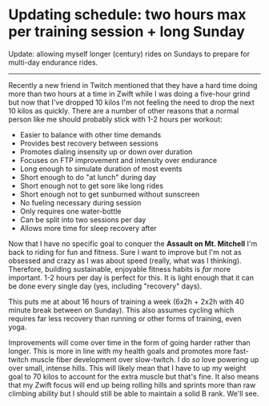 # Updating schedule: two hours max per training session + long Sunday

Update: allowing myself longer (century) rides on Sundays to prepare for multi-day endurance rides.

----

Recently a new friend in Twitch mentioned that they have a hard time doing more than two hours at a time in Zwift while I was doing a five-hour grind but now that I've dropped 10 kilos I'm not feeling the need to drop the next 10 kilos as quickly. There are a number of other reasons that a normal person like me should probably stick with 1-2 hours per workout:

* Easier to balance with other time demands
* Provides best recovery between sessions
* Promotes dialing insensity up or down over duration
* Focuses on FTP improvement and intensity over endurance
* Long enough to simulate duration of most events
* Short enough to do "at lunch" during day
* Short enough not to get sore like long rides
* Short enough not to get sunburned without sunscreen
* No fueling necessary during session
* Only requires one water-bottle
* Can be split into two sessions per day
* Allows more time for sleep recovery after

Now that I have no specific goal to conquer the **Assault on Mt. Mitchell** I'm back to riding for fun and fitness. Sure I want to improve but I'm not as obsessed and crazy as I was about speed (really, what was I thinking). Therefore, building sustainable, enjoyable fitness habits is *far* more important. 1-2 hours per day is perfect for this. It is light enough that it can be done every single day (yes, including "recovery" days).

This puts me at about 16 hours of training a week (6x2h + 2x2h with 40 minute break between on Sunday). This also assumes cycling which requires far less recovery than running or other forms of training, even yoga.

Improvements will come over time in the form of going harder rather than longer. This is more in line with my health goals and promotes more fast-twitch muscle fiber development over slow-twitch. I do *so* love powering up over small, intense hills.  This will likely mean that I have to up my weight goal to 70 kilos to account for the extra muscle but that's fine. It also means that my Zwift focus will end up being rolling hills and sprints more than raw climbing ability but I should still be able to maintain a solid B rank. We'll see.
